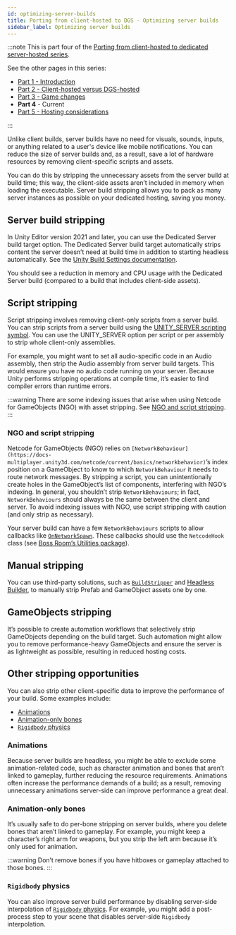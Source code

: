 ```yaml
---
id: optimizing-server-builds
title: Porting from client-hosted to DGS - Optimizing server builds
sidebar_label: Optimizing server builds
---
```

:::note
This is part four of the [Porting from client-hosted to dedicated server-hosted series](../porting-to-dgs).

See the other pages in this series:

- [Part 1 - Introduction](../porting-to-dgs)
- [Part 2 - Client-hosted versus DGS-hosted](./client-vs-dgs)
- [Part 3 - Game changes](./porting-to-dgs-game-changes)
- **Part 4** - Current
- [Part 5 - Hosting considerations](./hosting-considerations)

:::

Unlike client builds, server builds have no need for visuals, sounds, inputs, or anything related to a user's device like mobile notifications. You can reduce the size of server builds and, as a result, save a lot of hardware resources by removing client-specific scripts and assets.

You can do this by stripping the unnecessary assets from the server build at build time; this way, the client-side assets aren’t included in memory when loading the executable. Server build stripping allows you to pack as many server instances as possible on your dedicated hosting, saving you money.

## Server build stripping

In Unity Editor version 2021 and later, you can use the Dedicated Server build target option. The Dedicated Server build target automatically strips content the server doesn’t need at build time in addition to starting headless automatically. See the [Unity Build Settings documentation](https://docs.unity3d.com/2019.1/Documentation/Manual/BuildSettings.html).

You should see a reduction in memory and CPU usage with the Dedicated Server build (compared to a build that includes client-side assets).

## Script stripping

Script stripping involves removing client-only scripts from a server build. You can strip scripts from a server build using the [UNITY_SERVER scripting symbol](https://docs.unity3d.com/Manual/PlatformDependentCompilation.html). You can use the UNITY_SERVER option per script or per assembly to strip whole client-only assemblies.

For example, you might want to set all audio-specific code in an Audio assembly, then strip the Audio assembly from server build targets. This would ensure you have no audio code running on your server. Because Unity performs stripping operations at compile time, it’s easier to find compiler errors than runtime errors.

:::warning
There are some indexing issues that arise when using Netcode for GameObjects (NGO) with asset stripping. See [NGO and script stripping](#ngo-and-script-stripping).
:::

### NGO and script stripping

Netcode for GameObjects (NGO) relies on `[NetworkBehaviour](https://docs-multiplayer.unity3d.com/netcode/current/basics/networkbehavior)`’s index position on a GameObject to know to which `NetworkBehaviour` it needs to route network messages. By stripping a script, you can unintentionally create holes in the GameObject’s list of components, interfering with NGO’s indexing. In general, you shouldn’t strip `NetworkBehaviours`; in fact, `NetworkBehaviours` should always be the same between the client and server. To avoid indexing issues with NGO, use script stripping with caution (and only strip as necessary).

Your server build can have a few `NetworkBehaviours` scripts to allow callbacks like [`OnNetworkSpawn`](../../api/Unity.Netcode.NetworkBehaviour#onnetworkspawn). These callbacks should use the `NetcodeHook` class (see [Boss Room’s Utilities package](https://github.com/Unity-Technologies/com.unity.multiplayer.samples.coop/tree/main/Packages/com.unity.multiplayer.samples.coop/Utilities)).

## Manual stripping

You can use third-party solutions, such as [`BuildStripper`](https://github.com/JesusLuvsYooh/BuildStripper) and [Headless Builder](https://assetstore.unity.com/packages/tools/utilities/headless-builder-108317), to manually strip Prefab and GameObject assets one by one.

## GameObjects stripping

It’s possible to create automation workflows that selectively strip GameObjects depending on the build target. Such automation might allow you to remove performance-heavy GameObjects and ensure the server is as lightweight as possible, resulting in reduced hosting costs.

## Other stripping opportunities

You can also strip other client-specific data to improve the performance of your build. Some examples include:

- [Animations](#animations)
- [Animation-only bones](#animation-only-bones)
- [`Rigidbody` physics](#rigidbody-physics)

### Animations

Because server builds are headless, you might be able to exclude some animation-related code, such as character animation and bones that aren’t linked to gameplay, further reducing the resource requirements. Animations often increase the performance demands of a build; as a result, removing unnecessary animations server-side can improve performance a great deal.

### Animation-only bones

It’s usually safe to do per-bone stripping on server builds, where you delete bones that aren’t linked to gameplay. For example, you might keep a character’s right arm for weapons, but you strip the left arm because it’s only used for animation.

:::warning
Don’t remove bones if you have hitboxes or gameplay attached to those bones.
:::

### `Rigidbody` physics

You can also improve server build performance by disabling server-side interpolation of [`Rigidbody` physics](https://docs.unity3d.com/Manual/RigidbodiesOverview.html). For example, you might add a post-process step to your scene that disables server-side `Rigidbody` interpolation.

